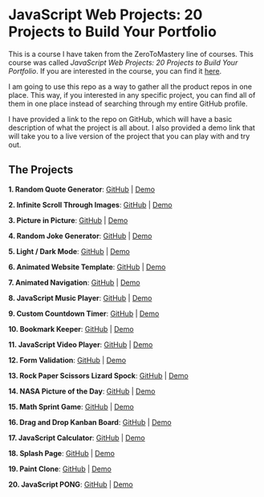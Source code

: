 # JavaScript Web Projects: 20 Projects to Build Your Portfolio
This is a course I have taken from the ZeroToMastery line of courses. This course was called _JavaScript Web Projects: 20 Projects to Build Your Portfolio_. If you are interested in the course, you can find it [here](https://academy.zerotomastery.io/p/javascript-projects).

I am going to use this repo as a way to gather all the product repos in one place. This way, if you interested in any specific project, you can find all of them in one place instead of searching through my entire GitHub profile.

I have provided a link to the repo on GitHub, which will have a basic description of what the project is all about. I also provided a demo link that will take you to a live version of the project that you can play with and try out.

## The Projects

**1. Random Quote Generator**: [GitHub](https://github.com/rperry99/quote-generator) | [Demo](https://rperry99.github.io/quote-generator/)

**2. Infinite Scroll Through Images**: [GitHub](https://github.com/rperry99/infinite-scroll) | [Demo](https://russ-infinite-scroll.netlify.app/)

**3. Picture in Picture**: [GitHub](https://github.com/rperry99/picture-in-picture) | [Demo](https://rperry99.github.io/picture-in-picture/)

**4. Random Joke Generator**: [GitHub](https://github.com/rperry99/joke-teller) | [Demo](https://russ-joke-machine.netlify.app/)

**5. Light / Dark Mode**: [GitHub](https://github.com/rperry99/light-dark-mode) | [Demo](https://rperry99.github.io/light-dark-mode/index.html)

**6. Animated Website Template**: [GitHub](https://github.com/rperry99/animation-template) | [Demo](https://rperry99.github.io/animation-template/)

**7. Animated Navigation**: [GitHub](https://github.com/rperry99/navigation-animation) | [Demo](https://rperry99.github.io/navigation-animation/)

**8. JavaScript Music Player**: [GitHub](https://github.com/rperry99/javascript-music-player) | [Demo](https://rperry99.github.io/javascript-music-player/)

**9. Custom Countdown Timer**: [GitHub](https://github.com/rperry99/custom-countdown) | [Demo](https://rperry99.github.io/custom-countdown/)

**10. Bookmark Keeper**: [GitHub](https://github.com/rperry99/book-keeper) | [Demo](https://rperry99.github.io/book-keeper/)

**11. JavaScript Video Player**: [GitHub](https://github.com/rperry99/video-player) | [Demo](https://rperry99.github.io/video-player/)

**12. Form Validation**: [GitHub](https://github.com/rperry99/form-validation) | [Demo](https://rperry99.github.io/form-validation/)

**13. Rock Paper Scissors Lizard Spock**: [GitHub](https://github.com/rperry99/spock-rock-game) | [Demo](https://rperry99.github.io/spock-rock-game/)

**14. NASA Picture of the Day**: [GitHub](https://github.com/rperry99/Nasa-APOD) | [Demo](https://rperry99.github.io/Nasa-APOD/)

**15. Math Sprint Game**: [GitHub](https://github.com/rperry99/math-sprint) | [Demo](https://rperry99.github.io/math-sprint/)

**16. Drag and Drop Kanban Board**: [GitHub](https://github.com/rperry99/kanban-board) | [Demo](https://rperry99.github.io/kanban-board/)

**17. JavaScript Calculator**: [GitHub](https://github.com/rperry99/calculator) | [Demo](https://rperry99.github.io/calculator/)

**18. Splash Page**: [GitHub](https://github.com/rperry99/splash-page) | [Demo](https://rperry99.github.io/splash-page/)

**19. Paint Clone**: [GitHub](https://github.com/rperry99/paint-clone) | [Demo](https://rperry99.github.io/paint-clone/)

**20. JavaScript PONG**: [GitHub](https://github.com/rperry99/pong-clone) | [Demo](https://rperry99.github.io/pong-clone/)
